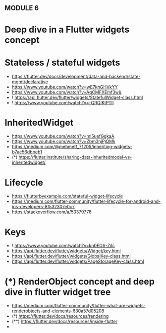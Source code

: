 ## MODULE 6

# Deep dive in a Flutter widgets concept

# Stateless / stateful widgets
 - https://flutter.dev/docs/development/data-and-backend/state-mgmt/declarative
 - https://www.youtube.com/watch?v=wE7khGHVkYY
 - https://www.youtube.com/watch?v=AqCMFXEmf3w&
 - ! https://api.flutter.dev/flutter/widgets/StatefulWidget-class.html
 - ! https://www.youtube.com/watch?v=-QRQIKtPTlI
 
# InheritedWidget
 - https://www.youtube.com/watch?v=ml5uefGgkaA  
 - https://www.youtube.com/watch?v=Zbm3hjPjQMk
 - https://medium.com/@mehmetf_71205/inheriting-widgets-b7ac56dbbeb1
 - (*) https://flutter.institute/sharing-data-inheritedmodel-vs-inheritedwidget/
 
# Lifecycle
 - https://flutterbyexample.com/stateful-widget-lifecycle
 - https://medium.com/flutter-community/flutter-lifecycle-for-android-and-ios-developers-8f532307e0c7
 - https://stackoverflow.com/a/53379776
   
# Keys
 - ! https://www.youtube.com/watch?v=kn0EOS-ZiIc
 - https://api.flutter.dev/flutter/widgets/Widget/key.html
 - https://api.flutter.dev/flutter/widgets/GlobalKey-class.html
 - https://api.flutter.dev/flutter/widgets/PageStorageKey-class.html
 
# (*) RenderObject concept and deep dive in flutter widget tree
 - https://medium.com/flutter-community/flutter-what-are-widgets-renderobjects-and-elements-630a57d05208
 - (*) https://flutter.dev/docs/resources/rendering
 - (**) https://flutter.dev/docs/resources/inside-flutter
 - 
    
